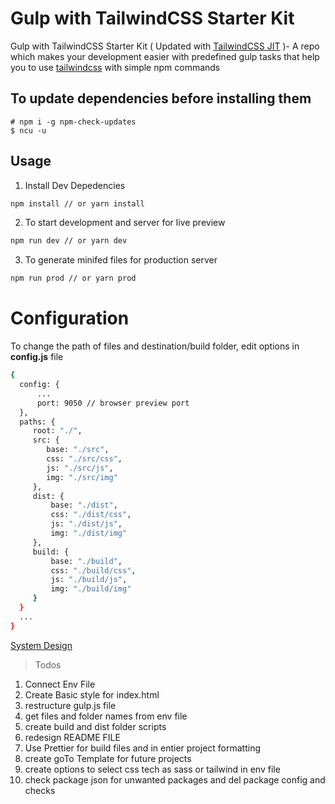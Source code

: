 # Gulp with TailwindCSS Starter Kit

Gulp with TailwindCSS Starter Kit ( Updated with [TailwindCSS JIT](https://github.com/tailwindlabs/tailwindcss-jit) )- A repo which makes your development easier with predefined gulp tasks that help you to use [tailwindcss](https://github.com/tailwindcss/tailwindcss) with simple npm commands

## To update dependencies before installing them

```console
# npm i -g npm-check-updates
$ ncu -u
```

## Usage

1. Install Dev Depedencies

```sh
npm install // or yarn install
```

2. To start development and server for live preview

```sh
npm run dev // or yarn dev
```

3. To generate minifed files for production server

```sh
npm run prod // or yarn prod
```

# Configuration

To change the path of files and destination/build folder, edit options in **config.js** file

```sh
{
  config: {
      ...
      port: 9050 // browser preview port
  },
  paths: {
     root: "./",
     src: {
        base: "./src",
        css: "./src/css",
        js: "./src/js",
        img: "./src/img"
     },
     dist: {
         base: "./dist",
         css: "./dist/css",
         js: "./dist/js",
         img: "./dist/img"
     },
     build: {
         base: "./build",
         css: "./build/css",
         js: "./build/js",
         img: "./build/img"
     }
  }
  ...
}
```

[System Design](https://medium.com/@sandeep4.verma/system-design-scalable-url-shortener-service-like-tinyurl-106f30f23a82)

> Todos

1. Connect Env File
2. Create Basic style for index.html
3. restructure gulp.js file
4. get files and folder names from env file
5. create build and dist folder scripts
6. redesign README FILE
7. Use Prettier for build files and in entier project formatting
8. create goTo Template for future projects
9. create options to select css tech as sass or tailwind in env file
10. check package json for unwanted packages and del package config and checks
